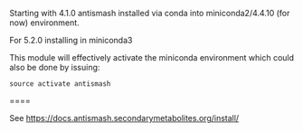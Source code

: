 Starting with 4.1.0 antismash installed via conda into miniconda2/4.4.10 (for now) environment.

For 5.2.0 installing in miniconda3

This module will effectively activate the miniconda environment which could also be done by issuing:
```
source activate antismash
```
====

See https://docs.antismash.secondarymetabolites.org/install/
